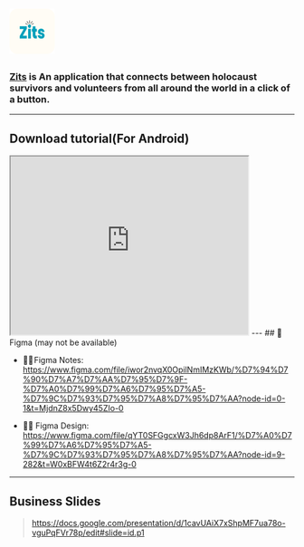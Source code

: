 # <img src="https://github.com/itaim18/Zits/blob/master/assets/icon.png" alt="logo" width="80" >

### [Zits](http://zits.vercel.app/) is An application that connects between holocaust survivors and volunteers from all around the world in a click of a button.

---

## Download tutorial(For Android)

<iframe width="420" height="315"
src="https://www.youtube.com/watch?v=vezFcTHqScA&ab_channel=ItaiMizlish">
</iframe>
---
## 🎨Figma (may not be available)

- 🎨📝 Figma Notes: https://www.figma.com/file/iwor2nvqX0OpilNmIMzKWb/%D7%94%D7%90%D7%A7%D7%AA%D7%95%D7%9F-%D7%A0%D7%99%D7%A6%D7%95%D7%A5-%D7%9C%D7%93%D7%95%D7%A8%D7%95%D7%AA?node-id=0-1&t=MjdnZ8x5Dwy45ZIo-0

- 🎨📱 Figma Design: https://www.figma.com/file/qYT0SFGgcxW3Jh6dp8ArF1/%D7%A0%D7%99%D7%A6%D7%95%D7%A5-%D7%9C%D7%93%D7%95%D7%A8%D7%95%D7%AA?node-id=9-282&t=W0xBFW4t6Z2r4r3g-0

---

## Business Slides

> https://docs.google.com/presentation/d/1cavUAiX7xShpMF7ua78o-vguPqFVr78p/edit#slide=id.p1
